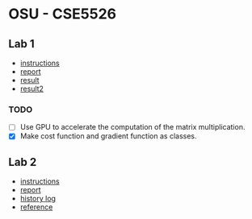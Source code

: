 # OSU - CSE5526

## Lab 1

- [instructions](lab1/Lab-1.pdf)
- [report](lab1/report.md)
- [result](lab1/result.md)
- [result2](lab1/result2.md)

### TODO
- [ ] Use GPU to accelerate the computation of the matrix multiplication.
- [x] Make cost function and gradient function as classes.

## Lab 2

- [instructions](lab2/Lab-2.pdf)
- [report](lab2/report.md)
- [history log](lab2/hist_logs.md)
- [reference](docs/lab2.md)
